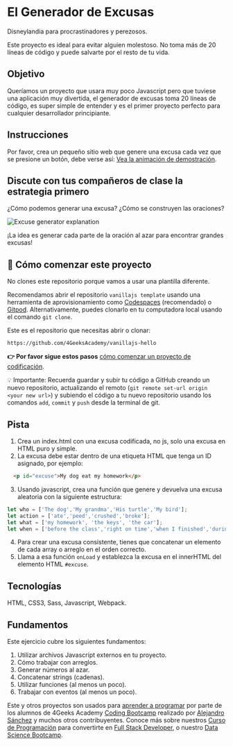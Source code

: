 <!-- hide -->
# El Generador de Excusas
<!-- endhide -->

Disneylandia para procrastinadores y perezosos.

Este proyecto es ideal para evitar alguien molestoso. No toma más de 20 líneas de código y puede salvarte por el resto de tu vida.

## Objetivo

Queríamos un proyecto que usara muy poco Javascript pero que tuviese una aplicación muy divertida, el generador de excusas toma 20 líneas de código, es super simple de entender y es el primer proyecto perfecto para cualquier desarrollador principiante.

## Instrucciones

Por favor, crea un pequeño sitio web que genere una excusa cada vez que se presione un botón, debe verse así: [Vea la animación de demostración](https://github.com/breatheco-de/tutorial-project-excuse-generator-javascript/blob/master/preview.gif?raw=true).

## Discute con tus compañeros de clase la estrategia primero

¿Cómo podemos generar una excusa? ¿Cómo se construyen las oraciones?

![Excuse generator explanation](https://github.com/breatheco-de/tutorial-project-excuse-generator-javascript/blob/master/explanation.gif?raw=true)

¡La idea es generar cada parte de la oración al azar para encontrar grandes excusas!

## 🌱 Cómo comenzar este proyecto

No clones este repositorio porque vamos a usar una plantilla diferente.

Recomendamos abrir el repositorio `vanillajs template` usando una herramienta de aprovisionamiento como [Codespaces](https://4geeks.com/lesson/what-is-github-codespaces) (recomendado) o [Gitpod](https://4geeks.com/lesson/how-to-use-gitpod). Alternativamente, puedes clonarlo en tu computadora local usando el comando `git clone`.

Este es el repositorio que necesitas abrir o clonar:

```
https://github.com/4GeeksAcademy/vanillajs-hello
```

**👉 Por favor sigue estos pasos** [cómo comenzar un proyecto de codificación](https://4geeks.com/lesson/how-to-start-a-project).


💡 Importante: Recuerda guardar y subir tu código a GitHub creando un nuevo repositorio, actualizando el remoto (`git remote set-url origin <your new url>`) y subiendo el código a tu nuevo repositorio usando los comandos `add`, `commit` y `push` desde la terminal de git.

## Pista

1. Crea un index.html con una excusa codificada, no js, solo una excusa en HTML puro y simple.
2. La excusa debe estar dentro de una etiqueta HTML que tenga un ID asignado, por ejemplo:
```html
  <p id="excuse">My dog eat my homework</p>
```
3. Usando javascript, crea una función que genere y devuelva una excusa aleatoria con la siguiente estructura:
```js
let who = ['The dog','My grandma','His turtle','My bird'];
let action = ['ate','peed','crushed','broke'];
let what = ['my homework', 'the keys', 'the car'];
let when = ['before the class','right on time','when I finished','during my lunch','while I was playing'];
```
4. Para crear una excusa consistente, tienes que concatenar un elemento de cada array o arreglo en el orden correcto.
5. Llama a esa función `onLoad` y establezca la excusa en el innerHTML del elemento HTML `#excuse`.

## Tecnologías

HTML, CSS3, Sass, Javascript, Webpack.

## Fundamentos

Este ejercicio cubre los siguientes fundamentos:

1. Utilizar archivos Javascript externos en tu proyecto.
2. Cómo trabajar con arreglos.
3. Generar números al azar.
4. Concatenar strings (cadenas).
5. Utilizar funciones (al menos un poco).
6. Trabajar con eventos (al menos un poco).

Este y otros proyectos son usados para [aprender a programar](https://4geeksacademy.com/es/aprender-a-programar/aprender-a-programar-desde-cero) por parte de los alumnos de 4Geeks Academy [Coding Bootcamp](https://4geeksacademy.com/us/coding-bootcamp) realizado por [Alejandro Sánchez](https://twitter.com/alesanchezr) y muchos otros contribuyentes. Conoce más sobre nuestros [Curso de Programación](https://4geeksacademy.com/es/curso-de-programacion-desde-cero?lang=es) para convertirte en [Full Stack Developer](https://4geeksacademy.com/es/coding-bootcamps/desarrollador-full-stack/?lang=es), o nuestro [Data Science Bootcamp](https://4geeksacademy.com/es/coding-bootcamps/curso-datascience-machine-learning).